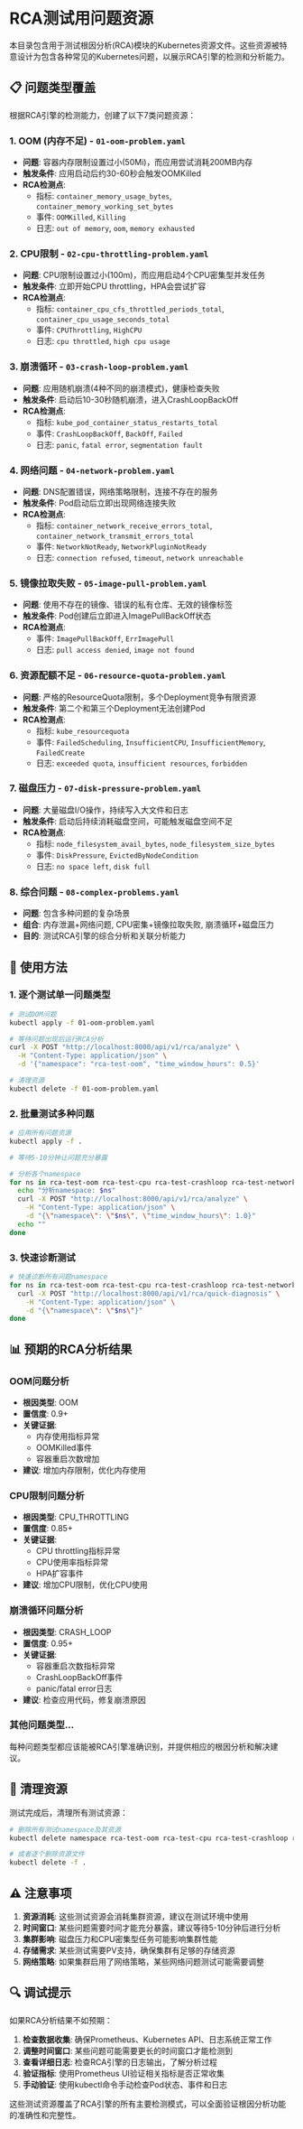 # RCA测试用问题资源

本目录包含用于测试根因分析(RCA)模块的Kubernetes资源文件。这些资源被特意设计为包含各种常见的Kubernetes问题，以展示RCA引擎的检测和分析能力。

## 📋 问题类型覆盖

根据RCA引擎的检测能力，创建了以下7类问题资源：

### 1. OOM (内存不足) - `01-oom-problem.yaml`
- **问题**: 容器内存限制设置过小(50Mi)，而应用尝试消耗200MB内存
- **触发条件**: 应用启动后约30-60秒会触发OOMKilled
- **RCA检测点**:
  - 指标: `container_memory_usage_bytes`, `container_memory_working_set_bytes`
  - 事件: `OOMKilled`, `Killing`
  - 日志: `out of memory`, `oom`, `memory exhausted`

### 2. CPU限制 - `02-cpu-throttling-problem.yaml`
- **问题**: CPU限制设置过小(100m)，而应用启动4个CPU密集型并发任务
- **触发条件**: 立即开始CPU throttling，HPA会尝试扩容
- **RCA检测点**:
  - 指标: `container_cpu_cfs_throttled_periods_total`, `container_cpu_usage_seconds_total`
  - 事件: `CPUThrottling`, `HighCPU`
  - 日志: `cpu throttled`, `high cpu usage`

### 3. 崩溃循环 - `03-crash-loop-problem.yaml`
- **问题**: 应用随机崩溃(4种不同的崩溃模式)，健康检查失败
- **触发条件**: 启动后10-30秒随机崩溃，进入CrashLoopBackOff
- **RCA检测点**:
  - 指标: `kube_pod_container_status_restarts_total`
  - 事件: `CrashLoopBackOff`, `BackOff`, `Failed`
  - 日志: `panic`, `fatal error`, `segmentation fault`

### 4. 网络问题 - `04-network-problem.yaml`
- **问题**: DNS配置错误，网络策略限制，连接不存在的服务
- **触发条件**: Pod启动后立即出现网络连接失败
- **RCA检测点**:
  - 指标: `container_network_receive_errors_total`, `container_network_transmit_errors_total`
  - 事件: `NetworkNotReady`, `NetworkPluginNotReady`
  - 日志: `connection refused`, `timeout`, `network unreachable`

### 5. 镜像拉取失败 - `05-image-pull-problem.yaml`
- **问题**: 使用不存在的镜像、错误的私有仓库、无效的镜像标签
- **触发条件**: Pod创建后立即进入ImagePullBackOff状态
- **RCA检测点**:
  - 事件: `ImagePullBackOff`, `ErrImagePull`
  - 日志: `pull access denied`, `image not found`

### 6. 资源配额不足 - `06-resource-quota-problem.yaml`
- **问题**: 严格的ResourceQuota限制，多个Deployment竞争有限资源
- **触发条件**: 第二个和第三个Deployment无法创建Pod
- **RCA检测点**:
  - 指标: `kube_resourcequota`
  - 事件: `FailedScheduling`, `InsufficientCPU`, `InsufficientMemory`, `FailedCreate`
  - 日志: `exceeded quota`, `insufficient resources`, `forbidden`

### 7. 磁盘压力 - `07-disk-pressure-problem.yaml`
- **问题**: 大量磁盘I/O操作，持续写入大文件和日志
- **触发条件**: 启动后持续消耗磁盘空间，可能触发磁盘空间不足
- **RCA检测点**:
  - 指标: `node_filesystem_avail_bytes`, `node_filesystem_size_bytes`
  - 事件: `DiskPressure`, `EvictedByNodeCondition`
  - 日志: `no space left`, `disk full`

### 8. 综合问题 - `08-complex-problems.yaml`
- **问题**: 包含多种问题的复杂场景
- **组合**: 内存泄漏+网络问题, CPU密集+镜像拉取失败, 崩溃循环+磁盘压力
- **目的**: 测试RCA引擎的综合分析和关联分析能力

## 🚀 使用方法

### 1. 逐个测试单一问题类型
```bash
# 测试OOM问题
kubectl apply -f 01-oom-problem.yaml

# 等待问题出现后运行RCA分析
curl -X POST "http://localhost:8000/api/v1/rca/analyze" \
  -H "Content-Type: application/json" \
  -d '{"namespace": "rca-test-oom", "time_window_hours": 0.5}'

# 清理资源
kubectl delete -f 01-oom-problem.yaml
```

### 2. 批量测试多种问题
```bash
# 应用所有问题资源
kubectl apply -f .

# 等待5-10分钟让问题充分暴露

# 分析各个namespace
for ns in rca-test-oom rca-test-cpu rca-test-crashloop rca-test-network rca-test-imagepull rca-test-quota rca-test-disk rca-test-complex; do
  echo "分析namespace: $ns"
  curl -X POST "http://localhost:8000/api/v1/rca/analyze" \
    -H "Content-Type: application/json" \
    -d "{\"namespace\": \"$ns\", \"time_window_hours\": 1.0}"
  echo ""
done
```

### 3. 快速诊断测试
```bash
# 快速诊断所有问题namespace
for ns in rca-test-oom rca-test-cpu rca-test-crashloop rca-test-network rca-test-imagepull rca-test-quota rca-test-disk rca-test-complex; do
  curl -X POST "http://localhost:8000/api/v1/rca/quick-diagnosis" \
    -H "Content-Type: application/json" \
    -d "{\"namespace\": \"$ns\"}"
done
```

## 📊 预期的RCA分析结果

### OOM问题分析
- **根因类型**: OOM
- **置信度**: 0.9+
- **关键证据**: 
  - 内存使用指标异常
  - OOMKilled事件
  - 容器重启次数增加
- **建议**: 增加内存限制，优化内存使用

### CPU限制问题分析  
- **根因类型**: CPU_THROTTLING
- **置信度**: 0.85+
- **关键证据**:
  - CPU throttling指标异常
  - CPU使用率指标异常
  - HPA扩容事件
- **建议**: 增加CPU限制，优化CPU使用

### 崩溃循环问题分析
- **根因类型**: CRASH_LOOP
- **置信度**: 0.95+
- **关键证据**:
  - 容器重启次数指标异常
  - CrashLoopBackOff事件
  - panic/fatal error日志
- **建议**: 检查应用代码，修复崩溃原因

### 其他问题类型...
每种问题类型都应该能被RCA引擎准确识别，并提供相应的根因分析和解决建议。

## 🧹 清理资源

测试完成后，清理所有测试资源：

```bash
# 删除所有测试namespace及其资源
kubectl delete namespace rca-test-oom rca-test-cpu rca-test-crashloop rca-test-network rca-test-imagepull rca-test-quota rca-test-disk rca-test-complex

# 或者逐个删除资源文件
kubectl delete -f .
```

## ⚠️ 注意事项

1. **资源消耗**: 这些测试资源会消耗集群资源，建议在测试环境中使用
2. **时间窗口**: 某些问题需要时间才能充分暴露，建议等待5-10分钟后进行分析
3. **集群影响**: 磁盘压力和CPU密集型任务可能影响集群性能
4. **存储需求**: 某些测试需要PV支持，确保集群有足够的存储资源
5. **网络策略**: 如果集群启用了网络策略，某些网络问题测试可能需要调整

## 🔍 调试提示

如果RCA分析结果不如预期：

1. **检查数据收集**: 确保Prometheus、Kubernetes API、日志系统正常工作
2. **调整时间窗口**: 某些问题可能需要更长的时间窗口才能检测到
3. **查看详细日志**: 检查RCA引擎的日志输出，了解分析过程
4. **验证指标**: 使用Prometheus UI验证相关指标是否正常收集
5. **手动验证**: 使用kubectl命令手动检查Pod状态、事件和日志

这些测试资源覆盖了RCA引擎的所有主要检测模式，可以全面验证根因分析功能的准确性和完整性。